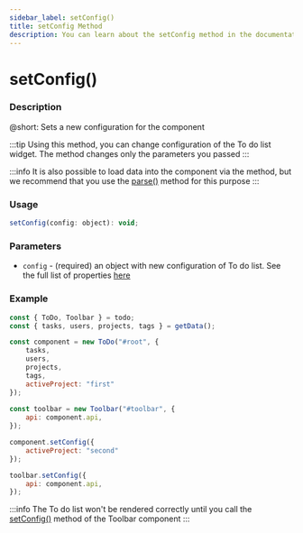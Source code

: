 ```yaml
---
sidebar_label: setConfig()
title: setConfig Method
description: You can learn about the setConfig method in the documentation of the DHTMLX JavaScript To Do List library. Browse developer guides and API reference, try out code examples and live demos, and download a free 30-day evaluation version of DHTMLX To Do List.
---
```


# setConfig()

### Description

@short: Sets a new configuration for the component

:::tip
Using this method, you can change configuration of the To do list widget. The method changes only the parameters you passed
:::

:::info
It is also possible to load data into the component via the method, but we recommend that you use the [parse()](api/methods/parse_method.md) method for this purpose
:::

### Usage

~~~js
setConfig(config: object): void;
~~~

### Parameters

- `config` - (required) an object with new configuration of To do list. See the full list of properties [here](api/api_overview.md#to-do-list-properties) 

### Example

~~~js {16-18,20-22}
const { ToDo, Toolbar } = todo;
const { tasks, users, projects, tags } = getData();

const component = new ToDo("#root", {
	tasks,
	users,
	projects,
	tags,
	activeProject: "first"
});
			
const toolbar = new Toolbar("#toolbar", {
	api: component.api,
});

component.setConfig({
	activeProject: "second"
});

toolbar.setConfig({
	api: component.api,
});
~~~

:::info
The To do list won't be rendered correctly until you call the [setConfig()](api/toolbar_api/methods/setconfig_method.md) method of the Toolbar component
:::